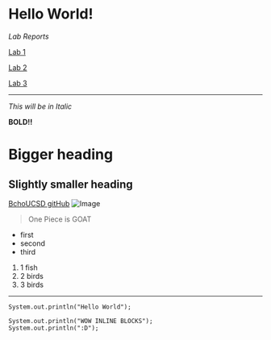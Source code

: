 # Hello World! 

*Lab Reports*

[Lab 1](https://bchoucsd.github.io/cse15l-lab-reports/lab-report-1-week-2.html)

[Lab 2](https://bchoucsd.github.io/cse15l-lab-reports/lab-report-2-week-4.html)

[Lab 3](https://bchoucsd.github.io/cse15l-lab-reports/lab-report-3-week-6.html)



---
*This will be in Italic*

**BOLD!!**
# Bigger heading
## Slightly smaller heading
[BchoUCSD gitHub](https://github.com/bchoUCSD)
![Image](https://miro.medium.com/max/719/1*WaaXnUvhvrswhBJSw4YTuQ.png)
> One Piece is GOAT
* first
* second
* third

1. 1 fish
2. 2 birds
3. 3 birds

---

`System.out.println("Hello World");`

```
System.out.println("WOW INLINE BLOCKS");
System.out.println(":D");
```
